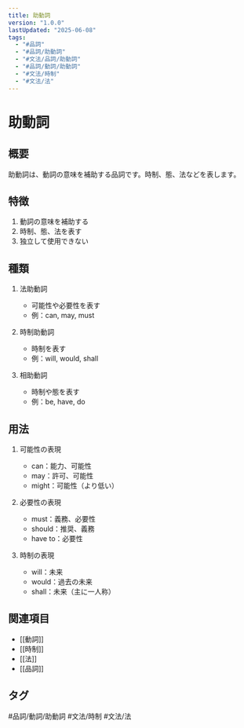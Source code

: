 ```yaml
---
title: 助動詞
version: "1.0.0"
lastUpdated: "2025-06-08"
tags:
  - "#品詞"
  - "#品詞/助動詞"
  - "#文法/品詞/助動詞"
  - "#品詞/動詞/助動詞"
  - "#文法/時制"
  - "#文法/法"
---
```


# 助動詞

## 概要
助動詞は、動詞の意味を補助する品詞です。時制、態、法などを表します。

## 特徴
1. 動詞の意味を補助する
2. 時制、態、法を表す
3. 独立して使用できない

## 種類
1. 法助動詞
   - 可能性や必要性を表す
   - 例：can, may, must

2. 時制助動詞
   - 時制を表す
   - 例：will, would, shall

3. 相助動詞
   - 時制や態を表す
   - 例：be, have, do

## 用法
1. 可能性の表現
   - can：能力、可能性
   - may：許可、可能性
   - might：可能性（より低い）

2. 必要性の表現
   - must：義務、必要性
   - should：推奨、義務
   - have to：必要性

3. 時制の表現
   - will：未来
   - would：過去の未来
   - shall：未来（主に一人称）

## 関連項目
- [[動詞]]
- [[時制]]
- [[法]]
- [[品詞]]

## タグ
#品詞/動詞/助動詞
#文法/時制
#文法/法 